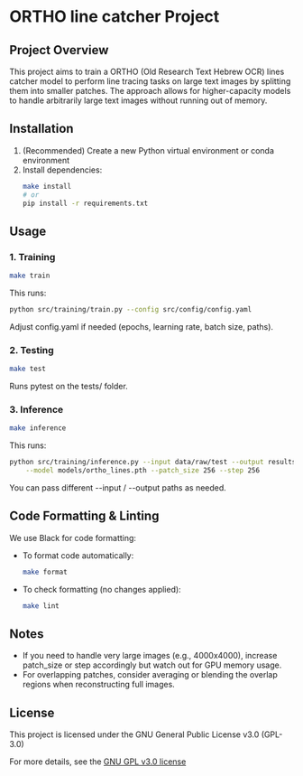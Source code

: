 # ORTHO line catcher Project

## Project Overview
This project aims to train a ORTHO (Old Research Text Hebrew OCR) lines catcher
model to perform line tracing tasks on large text images by splitting them into 
smaller patches. The approach allows for higher-capacity models to handle 
arbitrarily large text images without running out of memory.

## Installation
1. (Recommended) Create a new Python virtual environment or conda environment
2. Install dependencies:
   ```bash
   make install
   # or
   pip install -r requirements.txt
   ```

## Usage

### 1. Training
```bash
make train
```
This runs:
```bash
python src/training/train.py --config src/config/config.yaml
```
Adjust config.yaml if needed (epochs, learning rate, batch size, paths).

### 2. Testing
```bash
make test
```
Runs pytest on the tests/ folder.

### 3. Inference
```bash
make inference
```
This runs:
```bash
python src/training/inference.py --input data/raw/test --output results/ \
    --model models/ortho_lines.pth --patch_size 256 --step 256
```
You can pass different --input / --output paths as needed.

## Code Formatting & Linting
We use Black for code formatting:
- To format code automatically:
  ```bash
  make format
  ```
- To check formatting (no changes applied):
  ```bash
  make lint
  ```

## Notes
- If you need to handle very large images (e.g., 4000x4000), increase patch_size 
  or step accordingly but watch out for GPU memory usage.
- For overlapping patches, consider averaging or blending the overlap regions 
  when reconstructing full images.

## License
This project is licensed under the GNU General Public License v3.0 (GPL-3.0)

For more details, see the [GNU GPL v3.0 license](https://www.gnu.org/licenses/gpl-3.0.en.html)
